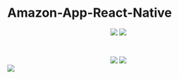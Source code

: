 # Amazon-App-React-Native

<div align="center">

<img src="https://user-images.githubusercontent.com/73642253/118292850-bb6c2480-b4e1-11eb-85e5-c2347eb5a1fb.png" />


<img src="https://user-images.githubusercontent.com/73642253/118292851-bc04bb00-b4e1-11eb-8fa6-481acb860404.png" />

</div>


&nbsp;

<div align="center">

<img src="https://user-images.githubusercontent.com/73642253/118292853-bc9d5180-b4e1-11eb-8e84-124019dc10e0.png" />


<img src="https://user-images.githubusercontent.com/73642253/118292858-bd35e800-b4e1-11eb-9329-bdec2b812461.png" />



</div>

<img src="https://user-images.githubusercontent.com/73642253/118292860-bdce7e80-b4e1-11eb-88e5-bd6601097f3a.png" />
